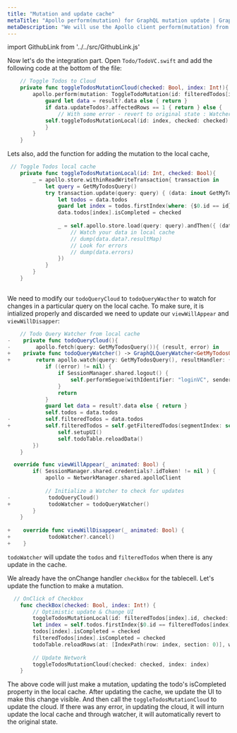 ```yaml
---
title: "Mutation and update cache"
metaTitle: "Apollo perform(mutation) for GraphQL mutation update | GraphQL iOS Apollo Tutorial"
metaDescription: "We will use the Apollo client perform(mutation) from apollo-ios as an example to modify existing data and update cache locally using readQuery and writeQuery and handle optimisticResponse"
---
```


import GithubLink from '../../src/GithubLink.js'

Now let's do the integration part. Open `Todo/TodoVC.swift` and add the following code at the bottom of the file:

<GithubLink link="https://github.com/hasura/graphql-engine/blob/master/community/learn/graphql-tutorials/tutorials/ios-apollo/app-final/Todo/TodoVC.swift" text="Todo/TodoVC.swift" />

```swift
    // Toggle Todos to Cloud
    private func toggleTodosMutationCloud(checked: Bool, index: Int!){
        apollo.perform(mutation: ToggleTodoMutation(id: filteredTodos[index].id, isCompleted: checked)) { (result, error) in
            guard let data = result?.data else { return }
            if data.updateTodos?.affectedRows == 1 { return } else {
                // With some error - revert to original state : Watcher will update the table anyways on local cache update
            self.toggleTodosMutationLocal(id: index, checked: checked)
            }
        }
    }
```

Lets also, add the function for adding the mutation to the local cache,

```swift
 // Toggle Todos local cache
    private func toggleTodosMutationLocal(id: Int, checked: Bool){
        _ = apollo.store.withinReadWriteTransaction{ transaction in
            let query = GetMyTodosQuery()
            try transaction.update(query: query) { (data: inout GetMyTodosQuery.Data) in
                let todos = data.todos
                guard let index = todos.firstIndex(where: {$0.id == id}) else {return}
                data.todos[index].isCompleted = checked
                
                _ = self.apollo.store.load(query: query).andThen({ (data) in
                    // Watch your data in local cache
                    // dump(data.data?.resultMap)
                    // Look for errors
                    // dump(data.errors)
                })
            }
        }
    }
    
```

We need to modify our `todoQueryCloud` to `todoQueryWacther` to watch for changes in a particular query on the local cache. To make sure, it is intialized properly and discarded we need to update our `viewWillAppear` and `viewWillDisapper`:

```swift
    // Todo Query Watcher from local cache
-    private func todoQueryCloud(){
-        apollo.fetch(query: GetMyTodosQuery()){ (result, error) in
+    private func todoQueryWatcher() -> GraphQLQueryWatcher<GetMyTodosQuery>{
+        return apollo.watch(query: GetMyTodosQuery(), resultHandler: {(result, error) in
            if ((error) != nil) {
                if SessionManager.shared.logout() {
                    self.performSegue(withIdentifier: "loginVC", sender: self)
                }
                return
            }
            guard let data = result?.data else { return }
            self.todos = data.todos
-           self.filteredTodos = data.todos
+           self.filteredTodos = self.getFilteredTodos(segmentIndex: self.todoFilter.selectedSegmentIndex)
                self.setupUI()
                self.todoTable.reloadData()
        })
    }
```

```swift
  override func viewWillAppear(_ animated: Bool) {
        if( SessionManager.shared.credentials?.idToken! != nil ) {
            apollo = NetworkManager.shared.apolloClient
            
            // Initialize a Watcher to check for updates
-            todoQueryCloud()
+            todoWatcher = todoQueryWatcher()
        }
    }
    
+    override func viewWillDisappear(_ animated: Bool) {
+            todoWatcher?.cancel()
+    }
```

`todoWatcher` will update the `todos` and `filteredTodos` when there is any update in the cache.

We already have the onChange handler `checkBox` for the tablecell. Let's update the function to make a mutation.

```swift
  // OnClick of Checkbox
    func checkBox(checked: Bool, index: Int!) {
        // Optimistic update & Change UI
        toggleTodosMutationLocal(id: filteredTodos[index].id, checked: checked)
        let index = self.todos.firstIndex{$0.id == filteredTodos[index].id}!
        todos[index].isCompleted = checked
        filteredTodos[index].isCompleted = checked
        todoTable.reloadRows(at: [IndexPath(row: index, section: 0)], with: UITableView.RowAnimation.automatic)
        
        // Update Network
        toggleTodosMutationCloud(checked: checked, index: index)
    }
```

The above code will just make a mutation, updating the todo's isCompleted property in the local cache. After updating the cache, we update the UI to make this change visible. And then call the `toggleTodosMutationCloud` to update the cloud. If there was any error, in updating the cloud, it will inturn update the local cache and through watcher, it will automatically revert to the original state.
